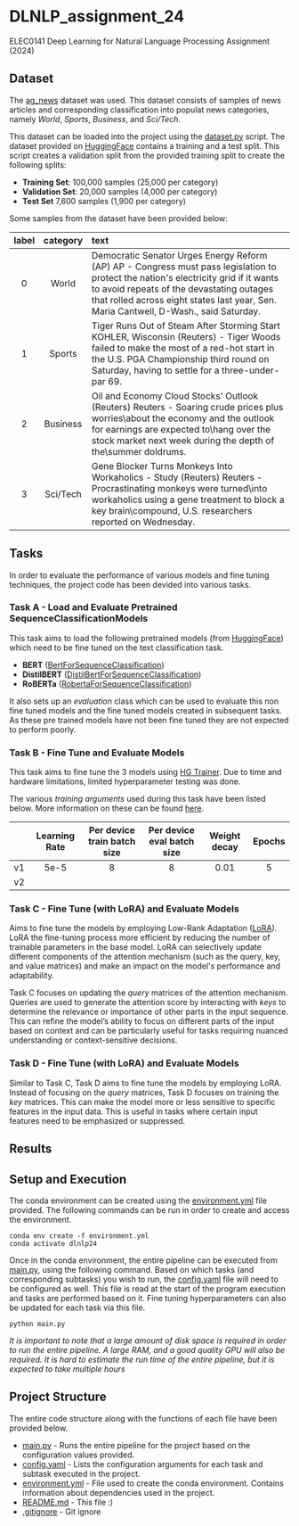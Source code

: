 # DLNLP_assignment_24
ELEC0141 Deep Learning for Natural Language Processing Assignment (2024)

## Dataset

The [ag_news](https://huggingface.co/datasets/ag_news) dataset was used. This dataset consists of samples of news articles and corresponding classification into populat news categories, namely *World*, *Sports*, *Business*, and *Sci/Tech*.

This dataset can be loaded into the project using the [dataset.py](./dataset.py) script. The dataset provided on [HuggingFace](https://huggingface.co/) contains a training and a test split. This script creates a validation split from the provided training split to create the following splits:

- **Training Set**: 100,000 samples (25,000 per category)
- **Validation Set**: 20,000 samples (4,000 per category)
- **Test Set** 7,600 samples (1,900 per category)

Some samples from the dataset have been provided below:

| label | category | text                                                                                                                                                                                                                                                                     |
| :---: | :------: | :----------------------------------------------------------------------------------------------------------------------------------------------------------------------------------------------------------------------------------------------------------------------- |
|   0   |  World   | Democratic Senator Urges Energy Reform (AP) AP - Congress must pass legislation to protect the nation's electricity grid if it wants to avoid repeats of the devastating outages that rolled across eight states last year, Sen. Maria Cantwell, D-Wash., said Saturday. |
|   1   |  Sports  | Tiger Runs Out of Steam After Storming Start KOHLER, Wisconsin (Reuters) - Tiger Woods failed to make the most of a red-hot start in the U.S. PGA Championship third round on Saturday, having to settle for a three-under-par 69.                                       |
|   2   | Business | Oil and Economy Cloud Stocks' Outlook (Reuters) Reuters - Soaring crude prices plus worries\about the economy and the outlook for earnings are expected to\hang over the stock market next week during the depth of the\summer doldrums.                                 |
|   3   | Sci/Tech | Gene Blocker Turns Monkeys Into Workaholics - Study (Reuters) Reuters - Procrastinating monkeys were turned\into workaholics using a gene treatment to block a key brain\compound, U.S. researchers reported on Wednesday.                                               |

## Tasks

In order to evaluate the performance of various models and fine tuning techniques, the project code has been devided into various tasks.

### Task A - Load and Evaluate Pretrained SequenceClassificationModels

This task aims to load the following pretrained models (from [HuggingFace](https://huggingface.co/)) which need to be fine tuned on the text classification task.

- **BERT** ([BertForSequenceClassification](https://huggingface.co/docs/transformers/en/model_doc/bert#transformers.BertForSequenceClassification))
- **DistilBERT** ([DistilBertForSequenceClassification](https://huggingface.co/docs/transformers/en/model_doc/distilbert#transformers.DistilBertForSequenceClassification))
- **RoBERTa** ([RobertaForSequenceClassification](https://huggingface.co/docs/transformers/en/model_doc/roberta#transformers.RobertaForSequenceClassification))

It also sets up an *evaluation* class which can be used to evaluate this non fine tuned models and the fine tuned models created in subsequent tasks. As these pre trained models have not been fine tuned they are not expected to perform poorly.

### Task B - Fine Tune and Evaluate Models

This task aims to fine tune the 3 models using [HG Trainer](https://huggingface.co/docs/transformers/en/main_classes/trainer). Due to time and hardware limitations, limited hyperparameter testing was done.

The various *training arguments* used during this task have been listed below. More information on these can be found [here](https://huggingface.co/docs/transformers/en/main_classes/trainer#transformers.TrainingArguments).

|       | Learning Rate | Per device train batch size | Per device eval batch size | Weight decay | Epochs |
| :---: | :-----------: | :-------------------------: | :------------------------: | :----------: | :----: |
|  v1   |     5e-5      |              8              |             8              |     0.01     |   5    |
|  v2   |               |                             |                            |              |        |



### Task C - Fine Tune (with LoRA) and Evaluate Models

Aims to fine tune the models by employing Low-Rank Adaptation ([LoRA](https://huggingface.co/docs/peft/main/en/conceptual_guides/lora)). LoRA the fine-tuning process more efficient by reducing the number of trainable parameters in the base model. LoRA can selectively update different components of the attention mechanism (such as the query, key, and value matrices) and make an impact on the model's performance and adaptability.

Task C focuses on updating the *query* matrices of the attention mechanism. Queries are used to generate the attention score by interacting with *keys* to determine the relevance or importance of other parts in the input sequence. This can refine the model’s ability to focus on different parts of the input based on context and can be particularly useful for tasks requiring nuanced understanding or context-sensitive decisions.

### Task D - Fine Tune (with LoRA) and Evaluate Models
Similar to Task C, Task D aims to fine tune the models by employing LoRA. Instead of focusing on the *query* matrices, Task D focuses on training the *key* matrices. This can make the model more or less sensitive to specific features in the input data. This is useful in tasks where certain input features need to be emphasized or suppressed.


## Results

## Setup and Execution

The conda environment can be created using the [environment.yml](./environment.yml) file provided. The following commands can be run in order to create and access the environment.

```
conda env create -f environment.yml
conda activate dlnlp24
```

Once in the conda environment, the entire pipeline can be executed from [main.py](./main.py), using the following command. Based on which tasks (and corresponding subtasks) you wish to run, the [config.yaml](./config.yaml) file will need to be configured as well. This file is read at the start of the program execution and tasks are performed based on it. Fine tuning hyperparameters can also be updated for each task via this file.

```
python main.py
```

_It is important to note that a large amount of disk space is required in order to run the entire pipeline. A large RAM, and a good quality GPU will also be required. It is hard to estimate the run time of the entire pipeline, but it is expected to take multiple hours_



## Project Structure

The entire code structure along with the functions of each file have been provided below.

- [main.py](./main.py) - Runs the entire pipeline for the project based on the configuration values provided.
- [config.yaml](./config.yaml) - Lists the configuration arguments for each task and subtask executed in the project.
- [environment.yml](./environment.yml) - File used to create the conda environment. Contains information about dependencies used in the project.
- [README.md](./README.md) - This file :)
- [.gitignore](./.gitignore) - Git ignore